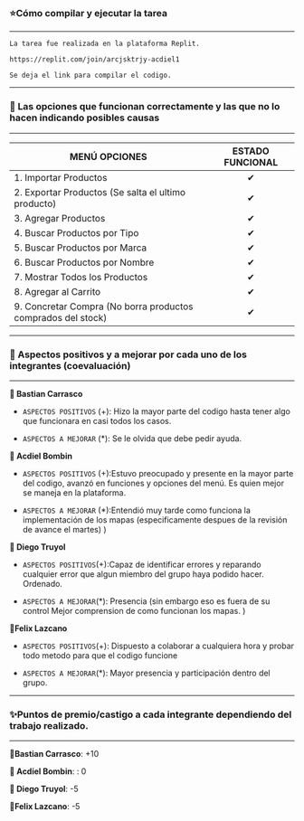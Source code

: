 ### ⭐️Cómo compilar y ejecutar la tarea
-----------------------------------------------------
```
La tarea fue realizada en la plataforma Replit. 

https://replit.com/join/arcjsktrjy-acdiel1

Se deja el link para compilar el codigo.
```
----------------------------------------------------
### 📝 Las opciones que funcionan correctamente y las que no lo hacen indicando posibles causas
----------------------------------------------------

| MENÚ OPCIONES | ESTADO FUNCIONAL |
| -------------|:-------------:| 
| 1. Importar Productos | ✔ |
| 2. Exportar Productos (Se salta el ultimo producto)| ✔ |
| 3. Agregar Productos  | ✔ |
| 4. Buscar Productos por Tipo  | ✔ |
| 5. Buscar Productos por Marca | ✔ |
| 6. Buscar Productos por Nombre  | ✔ |
| 7. Mostrar Todos los Productos | ✔ |
| 8. Agregar al Carrito  | ✔ |
| 9. Concretar Compra (No borra productos comprados del stock)  | ✔ |

----------------------------------------------------     
### 🤝 Aspectos positivos y a mejorar por cada uno de los integrantes (coevaluación) 
----------------------------------------------------

**👤 Bastian Carrasco**

* `ASPECTOS POSITIVOS` (+): Hizo la mayor parte del codigo hasta tener algo que funcionara en casi todos los casos.  

* `ASPECTOS A MEJORAR` (*): Se le olvida que debe pedir ayuda.


**👤 Acdiel Bombin**

* `ASPECTOS POSITIVOS` (+):Estuvo preocupado y presente en la mayor parte del codigo, avanzó en funciones y opciones del menú. Es quien mejor se maneja en la plataforma. 

* `ASPECTOS A MEJORAR` (*):Entendió muy tarde como funciona la implementación de los mapas (especificamente despues de la revisión de avance el martes)
)

**👤 Diego Truyol**

* `ASPECTOS POSITIVOS`(+):Capaz de identificar errores y reparando cualquier error que algun miembro del grupo haya podido hacer. Ordenado.

* `ASPECTOS A MEJORAR`(*): Presencia (sin embargo eso es fuera de su control Mejor comprension de como funcionan los mapas.
)

**👤Felix Lazcano**

* `ASPECTOS POSITIVOS`(+): Dispuesto a colaborar a cualquiera hora y probar todo metodo para que el codigo funcione

* `ASPECTOS A MEJORAR`(*): Mayor presencia y participación dentro del grupo. 

----------------------------------------------------
### ✨Puntos de premio/castigo a cada integrante dependiendo del trabajo realizado.
----------------------------------------------------

**👤Bastian Carrasco**: +10

**👤 Acdiel Bombin**: : 0

**👤 Diego Truyol**: -5                         

**👤Felix Lazcano**: -5
